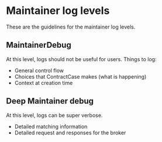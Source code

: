 # Maintainer log levels

These are the guidelines for the maintainer log levels.

## MaintainerDebug

At this level, logs should not be useful for users. Things to log:

- General control flow
- Choices that ContractCase makes (what is happening)
- Context at creation time

## Deep Maintainer debug

At this level, logs can be super verbose.

- Detailed matching information
- Detailed request and responses for the broker
